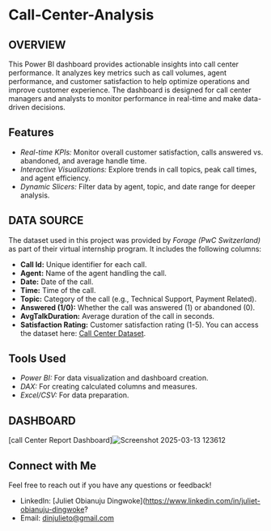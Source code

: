 # Call-Center-Analysis
## OVERVIEW
This Power BI dashboard provides actionable insights into call center performance. It analyzes key metrics such as call volumes, agent performance, and customer satisfaction to help optimize operations and improve customer experience. The dashboard is designed for call center managers and analysts to monitor performance in real-time and make data-driven decisions.
## Features
- *Real-time KPIs:* Monitor overall customer satisfaction, calls answered vs. abandoned, and average handle time.
- *Interactive Visualizations:* Explore trends in call topics, peak call times, and agent efficiency.
- *Dynamic Slicers:* Filter data by agent, topic, and date range for deeper analysis.
## DATA SOURCE
The dataset used in this project was provided by *Forage (PwC Switzerland)* as part of their virtual internship program. It includes the following columns:
- **Call Id:** Unique identifier for each call.
- **Agent:** Name of the agent handling the call.
- **Date:** Date of the call.
- **Time:** Time of the call.
- **Topic:** Category of the call (e.g., Technical Support, Payment Related).
- **Answered (1/0):** Whether the call was answered (1) or abandoned (0).
- **AvgTalkDuration:** Average duration of the call in seconds.
- **Satisfaction Rating:** Customer satisfaction rating (1-5). You can access the dataset here: [Call Center Dataset](https://cdn.theforage.com/vinternships/companyassets/4sLyCPgmsy8DA6Dh3/01%20Call-Center-Dataset.xlsx).

## Tools Used
- *Power BI:* For data visualization and dashboard creation.
- *DAX:* For creating calculated columns and measures.
- *Excel/CSV:* For data preparation.
## DASHBOARD
[call Center Report Dashboard]![Screenshot 2025-03-13 123612](https://github.com/user-attachments/assets/5d598863-14e9-451b-b559-de6ff71c4734)


## Connect with Me
Feel free to reach out if you have any questions or feedback!  
- LinkedIn: [Juliet Obianuju Dingwoke](https://www.linkedin.com/in/juliet-obianuju-dingwoke?
- Email: dinjulieto@gmail.com
